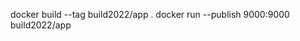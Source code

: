 <!-- docker build -f /home/dom/mercari-build-training-2022/go/dockerfile -t build2022/app:latest /home/dom/mercari-build-training-2022/go/
 -->
docker build --tag build2022/app .
docker run --publish 9000:9000 build2022/app
